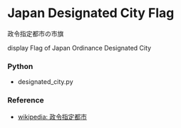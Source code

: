 Japan Designated City Flag
===============

政令指定都市の市旗

display Flag of Japan Ordinance Designated City

### Python  

- designated_city.py

### Reference

- [wikipedia: 政令指定都市](https://ja.wikipedia.org/wiki/%E6%94%BF%E4%BB%A4%E6%8C%87%E5%AE%9A%E9%83%BD%E5%B8%82)




